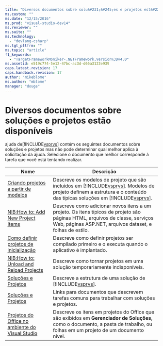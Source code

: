 ```yaml
---
title: "Diversos documentos sobre solu&#231;&#245;es e projetos est&#227;o dispon&#237;veis | Microsoft Docs"
ms.custom: ""
ms.date: "12/15/2016"
ms.prod: "visual-studio-dev14"
ms.reviewer: ""
ms.suite: ""
ms.technology: 
  - "devlang-csharp"
ms.tgt_pltfrm: ""
ms.topic: "article"
f1_keywords: 
  - "TargetFrameworkMoniker-.NETFramework,Version%3Dv4.0"
ms.assetid: e519c774-5e12-47bc-ac3d-d66a3123e939
caps.latest.revision: 17
caps.handback.revision: 17
author: "mikeblome"
ms.author: "mblome"
manager: "douge"
---
```

# Diversos documentos sobre solu&#231;&#245;es e projetos est&#227;o dispon&#237;veis
ajuda de[!INCLUDE[vsprvs](../assembler/masm/includes/vsprvs_md.md)] contém os seguintes documentos sobre soluções e projetos mas não pode determinar qual melhor aplica à solicitação da ajuda.  Selecione o documento que melhor corresponde à tarefa que você está tentando realizar.  
  
|Nome|Descrição|  
|----------|---------------|  
|[Criando projetos a partir de modelos](http://msdn.microsoft.com/pt-br/7c36d86a-6b79-4480-8228-0f925f1204b2)|Descreve os modelos de projeto que são incluídos em [!INCLUDE[vsprvs](../assembler/masm/includes/vsprvs_md.md)].  Modelos de projeto definem a estrutura e o conteúdo das típicas soluções em [!INCLUDE[vsprvs](../assembler/masm/includes/vsprvs_md.md)].|  
|[NIB:How to: Add New Project Items](http://msdn.microsoft.com/pt-br/63d3e16b-de6e-4bb5-a0e3-ecec762201ce)|Descreve como adicionar novos itens a um projeto.  Os itens típicos de projeto são páginas HTML, arquivos de classe, serviços Web, páginas ASP.NET, arquivos dataset, e folhas de estilo.|  
|[Como definir projetos de inicialização](http://msdn.microsoft.com/pt-br/31465836-0911-48db-a5d9-e456b635e970)|Descreve como definir projetos ser compilado primeiro e o executa quando o aplicativo é implantado.|  
|[NIB:How to: Unload and Reload Projects](http://msdn.microsoft.com/pt-br/abc0155b-8fcb-4ffc-95b6-698518a7100b)|Descreve como tornar projetos em uma solução temporariamente indisponíveis.|  
|[Soluções e Projetos](../Topic/Solutions%20and%20Projects%20in%20Visual%20Studio.md)|Descreve a estrutura de uma solução de [!INCLUDE[vsprvs](../assembler/masm/includes/vsprvs_md.md)].|  
|[Soluções e Projetos](../Topic/Solutions%20and%20Projects%20in%20Visual%20Studio.md)|Links para documentos que descrevem tarefas comuns para trabalhar com soluções e projetos.|  
|[Projetos do Office no ambiente do Visual Studio](../Topic/Office%20Projects%20in%20the%20Visual%20Studio%20Environment.md)|Descreve os itens em projetos do Office que são exibidos em **Gerenciador de Soluções**, como o documento, a pasta de trabalho, ou folhas em um projeto de um documento nível.|
